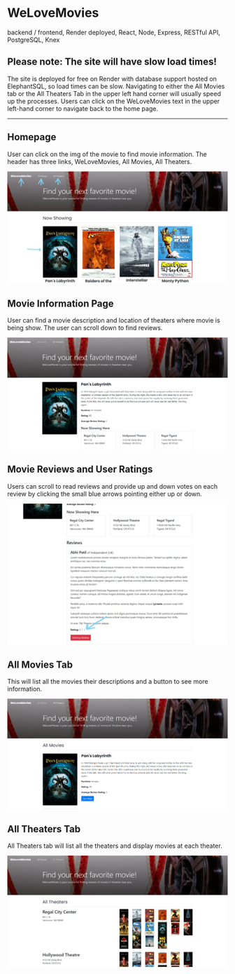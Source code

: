 # WeLoveMovies
backend / frontend, Render deployed, React, Node, Express, RESTful API, PostgreSQL, Knex

## Please note: The site will have slow load times!

The site is deployed for free on Render with database support hosted on ElephantSQL, so load times can be slow. Navigating to either the All Movies tab or the All Theaters Tab in the upper left hand corner will usually speed up the processes. Users can click on the WeLoveMovies text in the upper left-hand corner to navigate back to the home page.   

---

## Homepage 

User can click on the img of the movie to find movie information. The header has three links, WeLoveMovies, All Movies, All Theaters.

![frontPage](/readme_images/welovemovies_frontPage.PNG)

## Movie Information Page

User can find a movie description and location of theaters where movie is being show. The user can scroll down to find reviews.

![moviePage](/readme_images/welovemovies_moviePage.PNG)

## Movie Reviews and User Ratings

Users can scroll to read reviews and provide up and down votes on each review by clicking the small blue arrows pointing either up or down.

![movieRatingReview](/readme_images/welovemovies_reviewWithRating.PNG)

## All Movies Tab

This will list all the movies their descriptions and a button to see more information.

![allMovies](/readme_images/welovemovies_AllMoviesTab.PNG)

## All Theaters Tab

All Theaters tab will list all the theaters and display movies at each theater.

![allTheaters](/readme_images/welovemovies_AllTheatersTab.PNG)
